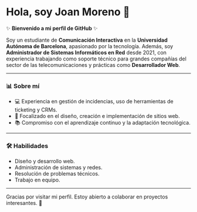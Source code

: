 # Hola, soy Joan Moreno 👋

✨ **Bienvenido a mi perfil de GitHub** ✨

Soy un estudiante de **Comunicación Interactiva** en la **Universidad Autónoma de Barcelona**, apasionado por la tecnología. Además, soy **Administrador de Sistemas Informáticos en Red** desde 2021, con experiencia trabajando como soporte técnico para grandes compañías del sector de las telecomunicaciones y prácticas como **Desarrollador Web**.

---

### 📊 **Sobre mí**

- 💻 Experiencia en gestión de incidencias, uso de herramientas de ticketing y CRMs.
- 🚀 Focalizado en el diseño, creación e implementación de sitios web.
- 📚 Compromiso con el aprendizaje continuo y la adaptación tecnológica.

---

### 🛠️ **Habilidades**

- Diseño y desarrollo web.
- Administración de sistemas y redes.
- Resolución de problemas técnicos.
- Trabajo en equipo.

---

Gracias por visitar mi perfil. Estoy abierto a colaborar en proyectos interesantes. 🌟
